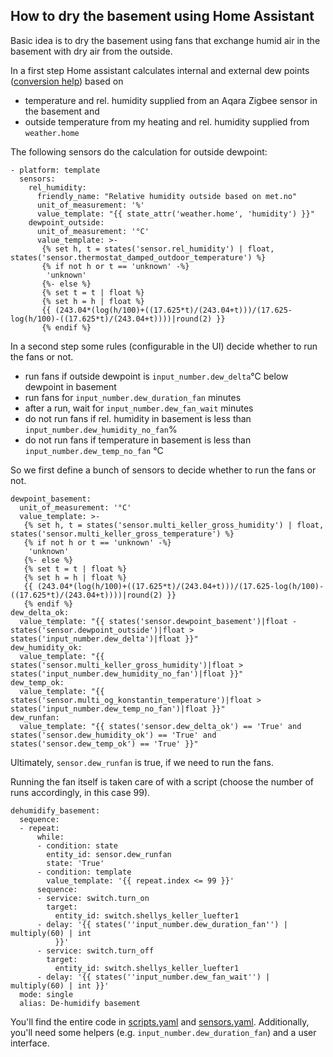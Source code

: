 ## How to dry the basement using Home Assistant
Basic idea is to dry the basement using fans that exchange humid air in the basement with dry air from the outside.

In a first step Home assistant calculates internal and external dew points ([conversion help](https://bmcnoldy.rsmas.miami.edu/Humidity.html)) based on 
* temperature and rel. humidity supplied from an Aqara Zigbee sensor in the basement and
* outside temperature from my heating and rel. humidity supplied from `weather.home`

The following sensors do the calculation for outside dewpoint:

```
- platform: template
  sensors:
    rel_humidity:
      friendly_name: "Relative humidity outside based on met.no"
      unit_of_measurement: '%'
      value_template: "{{ state_attr('weather.home', 'humidity') }}"
    dewpoint_outside:
      unit_of_measurement: '°C'
      value_template: >-
       {% set h, t = states('sensor.rel_humidity') | float, states('sensor.thermostat_damped_outdoor_temperature') %}
       {% if not h or t == 'unknown' -%}
        'unknown'
       {%- else %}
       {% set t = t | float %}
       {% set h = h | float %}
       {{ (243.04*(log(h/100)+((17.625*t)/(243.04+t)))/(17.625-log(h/100)-((17.625*t)/(243.04+t))))|round(2) }}
       {% endif %}
```

In a second step some rules (configurable in the UI) decide whether to run the fans or not.
* run fans if outside dewpoint is `input_number.dew_delta`°C below dewpoint in basement
* run fans for `input_number.dew_duration_fan` minutes
* after a run, wait for `input_number.dew_fan_wait` minutes
* do not run fans if rel. humidity in basement is less than `input_number.dew_humidity_no_fan`%
* do not run fans if temperature in basement is less than `input_number.dew_temp_no_fan` °C

So we first define a bunch of sensors to decide whether to run the fans or not.

```
dewpoint_basement:
  unit_of_measurement: '°C'
  value_template: >-
   {% set h, t = states('sensor.multi_keller_gross_humidity') | float, states('sensor.multi_keller_gross_temperature') %}
   {% if not h or t == 'unknown' -%}
	'unknown'
   {%- else %}
   {% set t = t | float %}
   {% set h = h | float %}
   {{ (243.04*(log(h/100)+((17.625*t)/(243.04+t)))/(17.625-log(h/100)-((17.625*t)/(243.04+t))))|round(2) }}
   {% endif %}
dew_delta_ok:
  value_template: "{{ states('sensor.dewpoint_basement')|float - states('sensor.dewpoint_outside')|float > states('input_number.dew_delta')|float }}"
dew_humidity_ok:
  value_template: "{{ states('sensor.multi_keller_gross_humidity')|float > states('input_number.dew_humidity_no_fan')|float }}"
dew_temp_ok:
  value_template: "{{ states('sensor.multi_og_konstantin_temperature')|float > states('input_number.dew_temp_no_fan')|float }}"
dew_runfan:
  value_template: "{{ states('sensor.dew_delta_ok') == 'True' and states('sensor.dew_humidity_ok') == 'True' and states('sensor.dew_temp_ok') == 'True' }}"
``` 

Ultimately, `sensor.dew_runfan` is true, if we need to run the fans.

Running the fan itself is taken care of with a script (choose the number of runs accordingly, in this case 99).

```
dehumidify_basement:
  sequence:
  - repeat:
      while:
      - condition: state
        entity_id: sensor.dew_runfan
        state: 'True'
      - condition: template
        value_template: '{{ repeat.index <= 99 }}'
      sequence:
      - service: switch.turn_on
        target:
          entity_id: switch.shellys_keller_luefter1
      - delay: '{{ states(''input_number.dew_duration_fan'') | multiply(60) | int
          }}'
      - service: switch.turn_off
        target:
          entity_id: switch.shellys_keller_luefter1
      - delay: '{{ states(''input_number.dew_fan_wait'') | multiply(60) | int }}'
  mode: single
  alias: De-humidify basement
```

You'll find the entire code in [scripts.yaml](./scripts.yaml) and [sensors.yaml](./sensors.yaml). Additionally, you'll need some helpers (e.g. `input_number.dew_duration_fan`) and a user interface.

